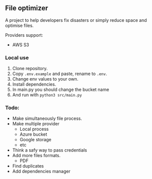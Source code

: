 ## File optimizer 

A project to help developers fix disasters or simply reduce space and optimise files.

Providers support: 
* AWS S3

### Local use

1. Clone repository.
2. Copy `.env.example` and paste, rename to `.env`.
3. Change env values to your own.
4. Install dependencies.
5. In main.py you should change the bucket name
6. And run with `python3 src/main.py`


### Todo:

* Make simultaneously file process.
* Make multiple provider
  * Local process
  * Azure bucket
  * Google storage
  *  etc
*  Think a safy way to pass credentials
* Add more files formats.
  * PDF
* Find duplicates
* Add dependencies manager